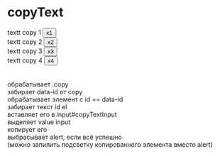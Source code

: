 # copyText
<div>
    <div>
        <span id="copy1">textt copy 1</span> <button data-id="copy1" class="copy">x1</button><br>
        <span id="copy2">textt copy 2</span> <button data-id="copy2" class="copy">x2</button><br>
        <span id="copy3">textt copy 3</span> <button data-id="copy3" class="copy">x3</button><br>
        <span id="copy4">textt copy 4</span> <button data-id="copy4" class="copy">x4</button><br>
    </div>
    <input type="text" style="display:none" id="copyTextInput" value="">
</div>
<br>
<br>
обрабатывает .copy<br>
забирает data-id от copy<br>
обрабатывает элемент c id == data-id<br>
забирает текст id el<br>
вставляет его в input#copyTextInput<br>
выделяет value input<br>
копирует его<br>
выбрасывает alert, если всё успешно<br>
(можно запилить подсветку копированного элемента вместо alert)<br>

